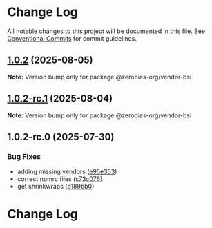 # Change Log

All notable changes to this project will be documented in this file.
See [Conventional Commits](https://conventionalcommits.org) for commit guidelines.

## [1.0.2](https://github.com/zerobias-org/vendor/compare/@zerobias-org/vendor-bsi@1.0.2-rc.1...@zerobias-org/vendor-bsi@1.0.2) (2025-08-05)

**Note:** Version bump only for package @zerobias-org/vendor-bsi





## [1.0.2-rc.1](https://github.com/zerobias-org/vendor/compare/@zerobias-org/vendor-bsi@1.0.2-rc.0...@zerobias-org/vendor-bsi@1.0.2-rc.1) (2025-08-04)

**Note:** Version bump only for package @zerobias-org/vendor-bsi





## 1.0.2-rc.0 (2025-07-30)


### Bug Fixes

* adding missing vendors ([e95e353](https://github.com/zerobias-org/vendor/commit/e95e35309a1812973f4536f535eee460edc5414c))
* correct npmrc files ([c73c076](https://github.com/zerobias-org/vendor/commit/c73c0761e1e567cc0c2f0f8179725016d11caf8c))
* get shrinkwraps ([b189bb0](https://github.com/zerobias-org/vendor/commit/b189bb0cf53ad66427530ccc0eab7824527942d3))





# Change Log
